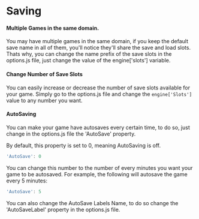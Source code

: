 # Saving

#### Multiple Games in the same domain.

You may have multiple games in the same domain, if you keep the default save name in all of them, you'll notice they'll share the save and load slots. Thats why, you can change the name prefix of the save slots in the options.js file, just change the value of the engine\['slots'\] variable.

#### Change Number of Save Slots

You can easily increase or decrease the number of save slots available for your game. Simply go to the options.js file and change the `engine['Slots']` value to any number you want.

#### AutoSaving

You can make your game have autosaves every certain time, to do so, just change in the options.js file the 'AutoSave' property.

By default, this property is set to 0, meaning AutoSaving is off.

```javascript
'AutoSave': 0
```

You can change this number to the number of every minutes you want your game to be autosaved. For example, the following will autosave the game every 5 minutes:

```javascript
'AutoSave': 5
```

You can also change the AutoSave Labels Name, to do so change the 'AutoSaveLabel' property in the options.js file.

